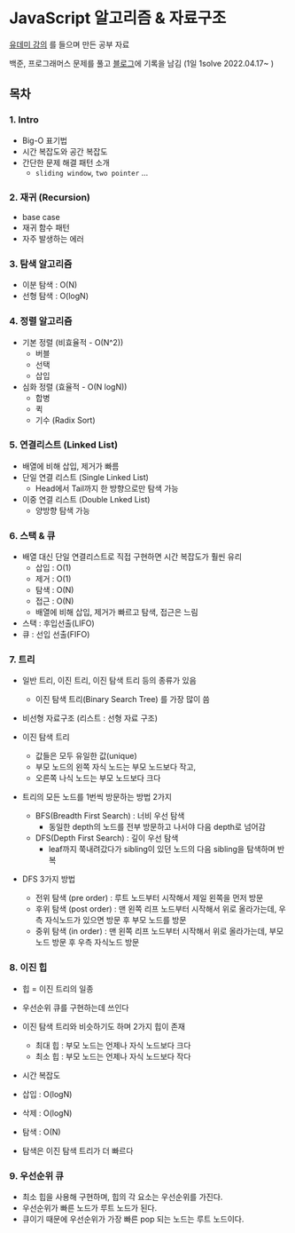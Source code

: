 # JavaScript 알고리즘 & 자료구조
[유데미 강의](https://www.udemy.com/course/best-javascript-data-structures/) 를 들으며 만든 공부 자료

백준, 프로그래머스 문제를 풀고 [블로그](https://ggarden.tistory.com/)에 기록을 남김 (1일 1solve 2022.04.17~ )

## 목차
### 1. Intro
- Big-O 표기법
- 시간 복잡도와 공간 복잡도
- 간단한 문제 해결 패턴 소개
  - `sliding window`, `two pointer` ...
### 2. 재귀 (Recursion)
- base case
- 재귀 함수 패턴
- 자주 발생하는 에러
### 3. 탐색 알고리즘
- 이분 탐색 : O(N)
- 선형 탐색 : O(logN)
### 4. 정렬 알고리즘
- 기본 정렬 (비효율적 - O(N^2))
  - 버블
  - 선택
  - 삽입
- 심화 정렬 (효율적 - O(N logN))
  - 합병
  - 퀵
  - 기수 (Radix Sort)
### 5. 연결리스트 (Linked List)
- 배열에 비해 삽입, 제거가 빠름
- 단일 연결 리스트 (Single Linked List)
  - Head에서 Tail까지 한 방향으로만 탐색 가능
- 이중 연결 리스트 (Double Lnked List)
  - 양방향 탐색 가능
### 6. 스택 & 큐
- 배열 대신 단일 연결리스트로 직접 구현하면 시간 복잡도가 훨씬 유리
  - 삽입 : O(1)
  - 제거 : O(1)
  - 탐색 : O(N)
  - 접근 : O(N)
  - 배열에 비해 삽입, 제거가 빠르고 탐색, 접근은 느림
- 스택 : 후입선출(LIFO)
- 큐 : 선입 선출(FIFO)
### 7. 트리
- 일반 트리, 이진 트리, 이진 탐색 트리 등의 종류가 있음
  - 이진 탐색 트리(Binary Search Tree) 를 가장 많이 씀
- 비선형 자료구조 (리스트 : 선형 자료 구조)
- 이진 탐색 트리
  - 값들은 모두 유일한 값(unique)
  - 부모 노드의 왼쪽 자식 노드는 부모 노드보다 작고,
  - 오른쪽 나식 노드는 부모 노드보다 크다

  
- 트리의 모든 노드를 1번씩 방문하는 방법 2가지
  - BFS(Breadth First Search) : 너비 우선 탐색
    - 동일한 depth의 노드를 전부 방문하고 나서야 다음 depth로 넘어감
  - DFS(Depth First Search) : 깊이 우선 탐색
    - leaf까지 쭉내려갔다가 sibling이 있던 노드의 다음 sibling을 탐색하며 반복


- DFS 3가지 방법
  - 전위 탐색 (pre order) : 루트 노드부터 시작해서 제일 왼쪽을 먼저 방문
  - 후위 탐색 (post order) : 맨 왼쪽 리프 노드부터 시작해서 위로 올라가는데, 우측 자식노드가 있으면 방문 후 부모 노드를 방문
  - 중위 탐색 (in order) : 맨 왼쪽 리프 노드부터 시작해서 위로 올라가는데, 부모 노드 방문 후 우측 자식노드 방문

### 8. 이진 힙
- 힙 = 이진 트리의 일종
- 우선순위 큐를 구현하는데 쓰인다
- 이진 탐색 트리와 비슷하기도 하며 2가지 힙이 존재
  - 최대 힙 : 부모 노드는 언제나 자식 노드보다 크다
  - 최소 힙 : 부모 노드는 언제나 자식 노드보다 작다



- 시간 복잡도
- 삽입 : O(logN)
- 삭제 : O(logN)
- 탐색 : O(N)
- 탐색은 이진 탐색 트리가 더 빠르다

### 9. 우선순위 큐
- 최소 힙을 사용해 구현하며, 힙의 각 요소는 우선순위를 가진다.
- 우선순위가 빠른 노드가 루트 노드가 된다.
- 큐이기 때문에 우선순위가 가장 빠른 pop 되는 노드는 루트 노드이다.
